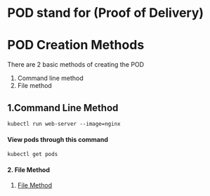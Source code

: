 # POD stand for (Proof of Delivery)

# POD Creation Methods
There are 2 basic methods of creating the POD
1. Command line method
2. File method

## 1.Command Line Method

```
kubectl run web-server --image=nginx  
```
#### View pods through this command

```
kubectl get pods  
```
#### 2. File Method

1. [File Method](./pod.yml)
